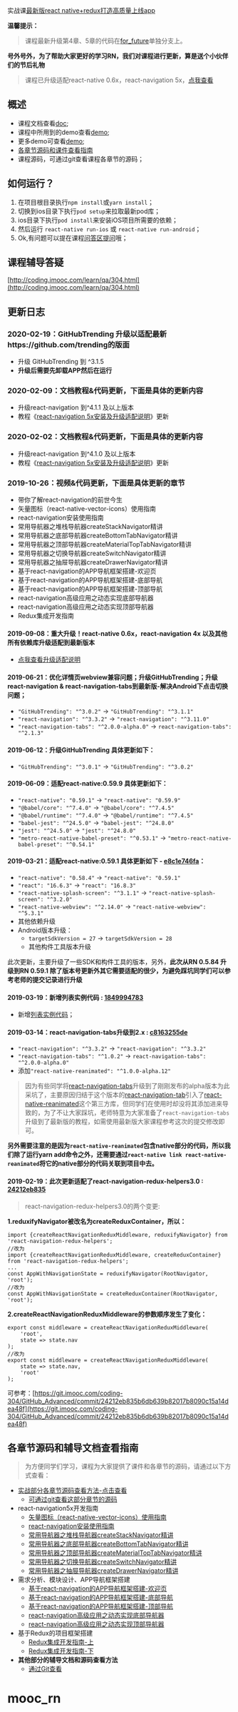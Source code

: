 实战课[最新版react native+redux打造高质量上线app](https://coding.imooc.com/class/304.html)

**温馨提示：**

>课程最新升级第4章、5章的代码在[for_future](https://git.imooc.com/coding-304/GitHub_Advanced/src/for_future)单独分支上。

**号外号外，为了帮助大家更好的学习RN，我们对课程进行更新，算是送个小伙伴们的节后礼物**


>课程已升级适配react-native 0.6x，react-navigation 5x，[点我查看](https://git.imooc.com/coding-304/GitHub_Advanced/src/master/doc/RN0.6x_react_navigation5x等升级适配说明.md)


## 概述
- 课程文档查看[doc](https://git.imooc.com/coding-304/GitHub_Advanced/src/master/doc);
- 课程中所用到的demo查看[demo](https://git.imooc.com/coding-304/GitHub_Advanced/src/master/demo);
- 更多demo可查看[demo](https://github.com/crazycodeboy/RNStudyNotes/tree/master/Demo);
- [各章节源码和课件查看指南](https://git.imooc.com/coding-304/GitHub_Advanced#%E5%90%84%E7%AB%A0%E8%8A%82%E6%BA%90%E7%A0%81%E5%92%8C%E8%BE%85%E5%AF%BC%E6%96%87%E6%A1%A3%E6%9F%A5%E7%9C%8B%E6%8C%87%E5%8D%97)
- 课程源码，可通过git查看课程各章节的源码；


## 如何运行？

1. 在项目根目录执行`npm install`或`yarn install`；
2. 切换到ios目录下执行`pod setup`来拉取最新pod库；
3. ios目录下执行`pod install`来安装iOS项目所需要的依赖；
4. 然后运行 `react-native run-ios` 或 `react-native run-android`；
5. Ok,有问题可以提在课程[问答区提问](http://coding.imooc.com/learn/qa/304.html)哦；

## 课程辅导答疑

[http://coding.imooc.com/learn/qa/304.html](http://coding.imooc.com/learn/qa/304.html)

## 更新日志
### 2020-02-19：GitHubTrending 升级以适配最新https://github.com/trending的版面
- 升级 GitHubTrending 到 ^3.1.5 
- **升级后需要先卸载APP然后在运行**

### 2020-02-09：文档教程&代码更新，下面是具体的更新内容
- 升级react-navigation 到^4.1.1 及以上版本
- 教程《[react-navigation 5x安装及升级适配说明](https://git.imooc.com/coding-304/GitHub_Advanced/src/master/doc/RN0.6x_react_navigation5x%E7%AD%89%E5%8D%87%E7%BA%A7%E9%80%82%E9%85%8D%E8%AF%B4%E6%98%8E.md#2-react-navigation-5x%E5%AE%89%E8%A3%85%E5%8F%8A%E5%8D%87%E7%BA%A7%E9%80%82%E9%85%8D%E8%AF%B4%E6%98%8E)》更新

### 2020-02-02：文档教程&代码更新，下面是具体的更新内容
- 升级react-navigation 到^4.1.0 及以上版本
- 教程《[react-navigation 5x安装及升级适配说明](https://git.imooc.com/coding-304/GitHub_Advanced/src/master/doc/RN0.6x_react_navigation5x%E7%AD%89%E5%8D%87%E7%BA%A7%E9%80%82%E9%85%8D%E8%AF%B4%E6%98%8E.md#2-react-navigation-5x%E5%AE%89%E8%A3%85%E5%8F%8A%E5%8D%87%E7%BA%A7%E9%80%82%E9%85%8D%E8%AF%B4%E6%98%8E)》更新

### 2019-10-26：视频&代码更新，下面是具体更新的章节
* 带你了解react-navigation的前世今生
* 矢量图标（react-native-vector-icons）使用指南
* react-navigation安装使用指南
* 常用导航器之堆栈导航器createStackNavigator精讲
* 常用导航器之底部导航器createBottomTabNavigator精讲
* 常用导航器之顶部导航器createMaterialTopTabNavigator精讲
* 常用导航器之切换导航器createSwitchNavigator精讲
* 常用导航器之抽屉导航器createDrawerNavigator精讲
* 基于react-navigation的APP导航框架搭建-欢迎页
* 基于react-navigation的APP导航框架搭建-底部导航
* 基于react-navigation的APP导航框架搭建-顶部导航
* react-navigation高级应用之动态实现底部导航器
* react-navigation高级应用之动态实现顶部导航器
* Redux集成开发指南

#### 2019-09-08：重大升级！react-native 0.6x，react-navigation 4x 以及其他所有依赖库升级适配到最新版本

- [点我查看升级适配说明](https://git.imooc.com/coding-304/GitHub_Advanced/src/master/doc/RN0.6x_react_navigation5x等升级适配说明.md)


#### 2019-06-21：优化详情页webview兼容问题；升级GitHubTrending；升级react-navigation & react-navigation-tabs到最新版-解决Android下点击切换问题；

- `"GitHubTrending": "^3.0.2"` -> `"GitHubTrending": "^3.1.1"`
- `"react-navigation": "^3.3.2"` -> `"react-navigation": "^3.11.0"`
- `"react-navigation-tabs": "^2.0.0-alpha.0"` -> `react-navigation-tabs": "^2.1.3"`

#### 2019-06-12：升级GitHubTrending 具体更新如下：

- `"GitHubTrending": "^3.0.1"` -> `"GitHubTrending": "^3.0.2"`

#### 2019-06-09：适配react-native:0.59.9 具体更新如下：

- `"react-native": "0.59.1"` -> `"react-native": "0.59.9"`
- `"@babel/core": "^7.4.0"` -> `"@babel/core": "^7.4.5"`
- `"@babel/runtime": "^7.4.0"` ->  `"@babel/runtime": "^7.4.5"`
- `"babel-jest": "^24.5.0"` -> `"babel-jest": "^24.8.0"`
- `"jest": "^24.5.0"` -> `"jest": "^24.8.0"`
- `"metro-react-native-babel-preset": "^0.53.1"` -> `"metro-react-native-babel-preset": "^0.54.1"`

#### 2019-03-21：适配react-native:0.59.1 具体更新如下 - [e8c1e746fa](https://git.imooc.com/coding-304/GitHub_Advanced/commit/e8c1e746fad47c2d0b7f73131744af3aca9bcb5b)：

- `"react-native": "0.58.4"` -> `"react-native": "0.59.1"`
- `"react": "16.6.3"` -> `"react": "16.8.3"`
- `"react-native-splash-screen": "^3.1.1"` -> `"react-native-splash-screen": "^3.2.0"`
- `"react-native-webview": "^2.14.0"` -> `"react-native-webview": "^5.3.1"`
- 其他依赖升级
- Android版本升级：
	-  `targetSdkVersion = 27` -> `targetSdkVersion = 28`
	-  其他构件工具版本升级

此次更新，主要升级了一些SDK和构件工具的版本，另外，**此次从RN 0.5.84 升级到RN 0.59.1 除了版本号更新外其它需要适配的很少，为避免踩坑同学们可以参考老师的提交记录进行升级**

#### 2019-03-19：新增列表实例代码 : [1849994783](https://git.imooc.com/coding-304/GitHub_Advanced/commit/1849994783b160c899c6da4f4db0e43a1811c989)

- 新增[列表实例代码](https://git.imooc.com/coding-304/GitHub_Advanced/src/master/demo/FasterListDemo)；

#### 2019-03-14：react-navigation-tabs升级到2.x : [c8163255de](https://git.imooc.com/coding-304/GitHub_Advanced/commit/c8163255decb9629e3c53a4819ae711a5e241f9d)

- `"react-navigation": "^3.3.2"` -> `"react-navigation": "^3.3.2"`
- `"react-navigation-tabs": "^1.0.2"` -> `react-navigation-tabs": "^2.0.0-alpha.0"`
- 添加`"react-native-reanimated": "^1.0.0-alpha.12"`

>因为有些同学将[react-navigation-tabs](https://github.com/react-navigation/react-navigation-tabs)升级到了刚刚发布的alpha版本为此采坑了，主要原因归结于这个版本的[react-navigation-tab](https://github.com/react-navigation/react-navigation-tabs)引入了[react-native-reanimated](https://github.com/kmagiera/react-native-reanimated)这个第三方库，但同学们在使用时却没将其添加进来导致的，为了不让大家踩坑，老师特意为大家准备了`react-navigation-tabs`升级到了最新版的教程，如需使用最新版大家课程参考这次的提交修改即可。

**另外需要注意的是因为`react-native-reanimated`包含native部分的代码，所以我们除了运行yarn add命令之外，还需要通过`react-native link react-native-reanimated`将它的native部分的代码关联到项目中去。**

#### 2019-02-19：此次更新适配了react-navigation-redux-helpers3.0 : [24212eb835](https://git.imooc.com/coding-304/GitHub_Advanced/commit/24212eb835b6db639b82017b8090c15a14dea48f)

> react-navigation-redux-helpers3.0的两个变更:

**1.reduxifyNavigator被改名为createReduxContainer，所以：**

```
import {createReactNavigationReduxMiddleware, reduxifyNavigator} from 'react-navigation-redux-helpers';
//改为
import {createReactNavigationReduxMiddleware, createReduxContainer} from 'react-navigation-redux-helpers';
...
const AppWithNavigationState = reduxifyNavigator(RootNavigator, 'root');
//改为
const AppWithNavigationState = createReduxContainer(RootNavigator, 'root');
```

**2.createReactNavigationReduxMiddleware的参数顺序发生了变化：**

```
export const middleware = createReactNavigationReduxMiddleware(
    'root',
    state => state.nav
);
//改为
export const middleware = createReactNavigationReduxMiddleware(
    state => state.nav,
    'root'
);
```

可参考：[https://git.imooc.com/coding-304/GitHub_Advanced/commit/24212eb835b6db639b82017b8090c15a14dea48f](https://git.imooc.com/coding-304/GitHub_Advanced/commit/24212eb835b6db639b82017b8090c15a14dea48f)

## 各章节源码和辅导文档查看指南

>为方便同学们学习，课程为大家提供了课件和各章节的源码，请通过以下方式查看：

- [实战部分各章节源码查看方法-点击查看](https://git.imooc.com/coding-304/GitHub_Advanced/src/master/doc/如何查看各章节的源码.md)
	- [可通过git查看这部分章节的源码](https://git.imooc.com/coding-304/GitHub_Advanced/src/master/doc/如何查看各章节的源码.md)
- react-navigation5x开发指南
	- [矢量图标（react-native-vector-icons）使用指南](https://git.imooc.com/coding-304/GitHub_Advanced/src/5b155392b479f5fa7e401d659cf0137bee76bd73/demo/react_navigation_demo)
	- [react-navigation安装使用指南](https://git.imooc.com/coding-304/GitHub_Advanced/src/3a6ccd38813f54eaa507e902eaf5a75d7be849e0/demo/react_navigation_demo)
	- [常用导航器之堆栈导航器createStackNavigator精讲](https://git.imooc.com/coding-304/GitHub_Advanced/src/fdeaebdf047a83f6537ca43482f1eae64639d346/demo/react_navigation_demo)
	- [常用导航器之底部导航器createBottomTabNavigator精讲](https://git.imooc.com/coding-304/GitHub_Advanced/src/c02f66565f85eb2bfa91f356ea890247f98e450d/demo/react_navigation_demo)
	- [常用导航器之顶部导航器createMaterialTopTabNavigator精讲](https://git.imooc.com/coding-304/GitHub_Advanced/src/a8b55057db5f5d7efd2acaa87b006d33ab11e0a0/demo/react_navigation_demo)
	- [常用导航器之切换导航器createSwitchNavigator精讲](https://git.imooc.com/coding-304/GitHub_Advanced/src/12809854b600878f0f19f9277d6decd326c3fdb1/demo/react_navigation_demo)
	- [常用导航器之抽屉导航器createDrawerNavigator精讲](https://git.imooc.com/coding-304/GitHub_Advanced/src/fee148da3d98a24b1af84948149dbd889a408f59/demo/react_navigation_demo)
- 需求分析、模块设计、APP导航框架搭建
	- [基于react-navigation的APP导航框架搭建-欢迎页](https://git.imooc.com/coding-304/GitHub_Advanced/src/978e23c1a9d432ad4bfb6286bc500cdfb74cfa4f)
	- [基于react-navigation的APP导航框架搭建-底部导航](https://git.imooc.com/coding-304/GitHub_Advanced/src/db3dfdb3eae8ba0dbef79abe67bf7e7fe6e43047)
	- [基于react-navigation的APP导航框架搭建-顶部导航](https://git.imooc.com/coding-304/GitHub_Advanced/src/b9c0c3339020f66506e62d832e28bcf4845539d6)
	- [react-navigation高级应用之动态实现底部导航器](https://git.imooc.com/coding-304/GitHub_Advanced/src/932ff70e6ae5dd20f15ddd1bbe83f933f6e48d0e)
	- [react-navigation高级应用之动态实现顶部导航器](https://git.imooc.com/coding-304/GitHub_Advanced/src/f6a1629b88cafffb36e181b8c78b759d0d31cc47)
- 基于Redux的项目框架搭建
	- [Redux集成开发指南-上](https://git.imooc.com/coding-304/GitHub_Advanced/src/adedc98b4340d076e0c8ad784d7e986ea72bc32f)
	- [Redux集成开发指南-下](https://git.imooc.com/coding-304/GitHub_Advanced/src/240482a106ae806eea728e848104f8a5df3b04f0)
- **其他部分的辅导文档和源码查看方法**
	- [通过Git查看](https://git.imooc.com/coding-304/GitHub_Advanced/src/master/doc/如何查看各章节的源码.md)





# mooc_rn
